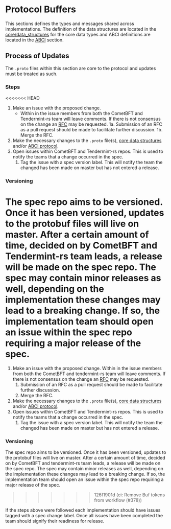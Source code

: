# Protocol Buffers

This sections defines the types and messages shared across implementations. The
definition of the data structures are located in the
[core/data\_structures](../spec/core/data_structures.md) for the core data types
and ABCI definitions are located in the [ABCI](../spec/abci/README.md) section.

## Process of Updates

The `.proto` files within this section are core to the protocol and updates must
be treated as such.

### Steps

<<<<<<< HEAD
1. Make an issue with the proposed change.
   - Within in the issue members from both the CometBFT and Tendermint-rs team will leave comments. If there is not consensus on the change an [RFC](../docs/rfc/README.md) may be requested.
  1a. Submission of an RFC as a pull request should be made to facilitate further discussion.
  1b. Merge the RFC.
2. Make the necessary changes to the `.proto` file(s), [core data structures](../spec/core/data_structures.md) and/or [ABCI protocol](../spec/abci/apps.md).
3. Open issues within CometBFT and Tendermint-rs repos. This is used to notify the teams that a change occurred in the spec.
   1. Tag the issue with a spec version label. This will notify the team the changed has been made on master but has not entered a release.

### Versioning

The spec repo aims to be versioned. Once it has been versioned, updates to the protobuf files will live on master. After a certain amount of time, decided on by CometBFT and Tendermint-rs team leads, a release will be made on the spec repo. The spec may contain minor releases as well, depending on the implementation these changes may lead to a breaking change. If so, the implementation team should open an issue within the spec repo requiring a major release of the spec.
=======
1. Make an issue with the proposed change.  Within in the issue members from
   both the CometBFT and tendermint-rs team will leave comments. If there is not
   consensus on the change an [RFC](../docs/rfc/README.md) may be requested.
   1. Submission of an RFC as a pull request should be made to facilitate
      further discussion.
   2. Merge the RFC.
2. Make the necessary changes to the `.proto` file(s), [core data
   structures](../spec/core/data_structures.md) and/or [ABCI
   protocol](../spec/abci).
3. Open issues within CometBFT and Tendermint-rs repos. This is used to notify
   the teams that a change occurred in the spec.
   1. Tag the issue with a spec version label. This will notify the team the
      changed has been made on master but has not entered a release.

### Versioning

The spec repo aims to be versioned. Once it has been versioned, updates to the
protobuf files will live on master. After a certain amount of time, decided on
by CometBFT and tendermint-rs team leads, a release will be made on the spec
repo. The spec may contain minor releases as well, depending on the
implementation these changes may lead to a breaking change. If so, the
implementation team should open an issue within the spec repo requiring a major
release of the spec.
>>>>>>> 126f1901d (ci: Remove Buf tokens from workflow (#378))

If the steps above were followed each implementation should have issues tagged
with a spec change label. Once all issues have been completed the team should
signify their readiness for release.
